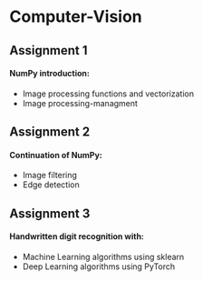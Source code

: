 # Computer-Vision

## Assignment 1
#### NumPy introduction:
- Image processing functions and vectorization
- Image processing-managment

## Assignment 2
#### Continuation of NumPy:
- Image filtering
- Edge detection

## Assignment 3
#### Handwritten digit recognition with:
- Machine Learning algorithms using sklearn
- Deep Learning algorithms using PyTorch
